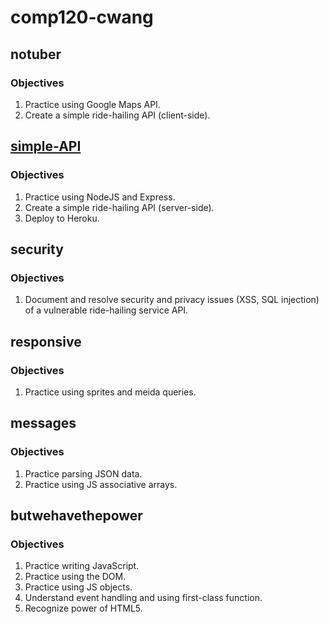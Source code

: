 # comp120-cwang

## notuber
### Objectives
1. Practice using Google Maps API.
2. Create a simple ride-hailing API (client-side).

## [simple-API](https://github.com/chxw/simple-API)
### Objectives
1. Practice using NodeJS and Express.
2. Create a simple ride-hailing API (server-side).
3. Deploy to Heroku.

## security
### Objectives
1. Document and resolve security and privacy issues (XSS, SQL injection) of a vulnerable ride-hailing service API. 

## responsive
### Objectives
1. Practice using sprites and meida queries.

## messages
### Objectives
1. Practice parsing JSON data.
2. Practice using JS associative arrays.

## butwehavethepower
### Objectives
1. Practice writing JavaScript.
2. Practice using the DOM.
3. Practice using JS objects.
4. Understand event handling and using first-class function.
5. Recognize power of HTML5.
